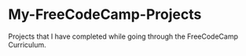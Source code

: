 # My-FreeCodeCamp-Projects
Projects that I have completed while going through the FreeCodeCamp Curriculum.
